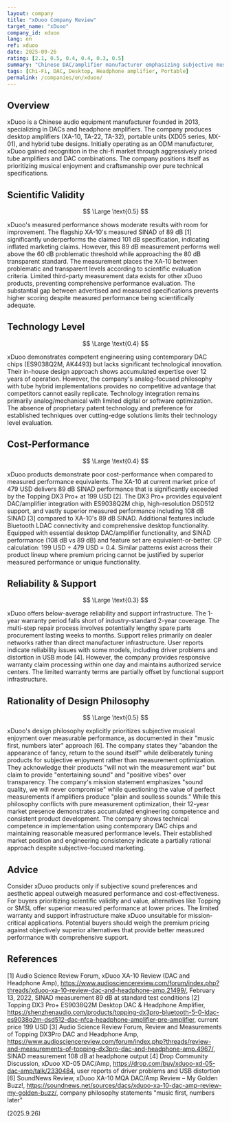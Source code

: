 ```yaml
---
layout: company
title: "xDuoo Company Review"
target_name: "xDuoo"
company_id: xduoo
lang: en
ref: xduoo
date: 2025-09-26
rating: [2.1, 0.5, 0.4, 0.4, 0.3, 0.5]
summary: "Chinese DAC/amplifier manufacturer emphasizing subjective musical enjoyment over measured performance, with limited cost-effectiveness and reliability concerns"
tags: [Chi-Fi, DAC, Desktop, Headphone amplifier, Portable]
permalink: /companies/en/xduoo/
---
```

## Overview

xDuoo is a Chinese audio equipment manufacturer founded in 2013, specializing in DACs and headphone amplifiers. The company produces desktop amplifiers (XA-10, TA-22, TA-32), portable units (XD05 series, MX-01), and hybrid tube designs. Initially operating as an ODM manufacturer, xDuoo gained recognition in the chi-fi market through aggressively priced tube amplifiers and DAC combinations. The company positions itself as prioritizing musical enjoyment and craftsmanship over pure technical specifications.

## Scientific Validity

$$ \Large \text{0.5} $$

xDuoo's measured performance shows moderate results with room for improvement. The flagship XA-10's measured SINAD of 89 dB [1] significantly underperforms the claimed 101 dB specification, indicating inflated marketing claims. However, this 89 dB measurement performs well above the 60 dB problematic threshold while approaching the 80 dB transparent standard. The measurement places the XA-10 between problematic and transparent levels according to scientific evaluation criteria. Limited third-party measurement data exists for other xDuoo products, preventing comprehensive performance evaluation. The substantial gap between advertised and measured specifications prevents higher scoring despite measured performance being scientifically adequate.

## Technology Level

$$ \Large \text{0.4} $$

xDuoo demonstrates competent engineering using contemporary DAC chips (ES9038Q2M, AK4493) but lacks significant technological innovation. Their in-house design approach shows accumulated expertise over 12 years of operation. However, the company's analog-focused philosophy with tube hybrid implementations provides no competitive advantage that competitors cannot easily replicate. Technology integration remains primarily analog/mechanical with limited digital or software optimization. The absence of proprietary patent technology and preference for established techniques over cutting-edge solutions limits their technology level evaluation.

## Cost-Performance

$$ \Large \text{0.4} $$

xDuoo products demonstrate poor cost-performance when compared to measured performance equivalents. The XA-10 at current market price of 479 USD delivers 89 dB SINAD performance that is significantly exceeded by the Topping DX3 Pro+ at 199 USD [2]. The DX3 Pro+ provides equivalent DAC/amplifier integration with ES9038Q2M chip, high-resolution DSD512 support, and vastly superior measured performance including 108 dB SINAD [3] compared to XA-10's 89 dB SINAD. Additional features include Bluetooth LDAC connectivity and comprehensive desktop functionality. Equipped with essential desktop DAC/amplifier functionality, and SINAD performance (108 dB vs 89 dB) and feature set are equivalent-or-better. CP calculation: 199 USD ÷ 479 USD = 0.4. Similar patterns exist across their product lineup where premium pricing cannot be justified by superior measured performance or unique functionality.

## Reliability & Support

$$ \Large \text{0.3} $$

xDuoo offers below-average reliability and support infrastructure. The 1-year warranty period falls short of industry-standard 2-year coverage. The multi-step repair process involves potentially lengthy spare parts procurement lasting weeks to months. Support relies primarily on dealer networks rather than direct manufacturer infrastructure. User reports indicate reliability issues with some models, including driver problems and distortion in USB mode [4]. However, the company provides responsive warranty claim processing within one day and maintains authorized service centers. The limited warranty terms are partially offset by functional support infrastructure.

## Rationality of Design Philosophy

$$ \Large \text{0.5} $$

xDuoo's design philosophy explicitly prioritizes subjective musical enjoyment over measurable performance, as documented in their "music first, numbers later" approach [6]. The company states they "abandon the appearance of fancy, return to the sound itself" while deliberately tuning products for subjective enjoyment rather than measurement optimization. They acknowledge their products "will not win the measurement war" but claim to provide "entertaining sound" and "positive vibes" over transparency. The company's mission statement emphasizes "sound quality, we will never compromise" while questioning the value of perfect measurements if amplifiers produce "plain and soulless sounds." While this philosophy conflicts with pure measurement optimization, their 12-year market presence demonstrates accumulated engineering competence and consistent product development. The company shows technical competence in implementation using contemporary DAC chips and maintaining reasonable measured performance levels. Their established market position and engineering consistency indicate a partially rational approach despite subjective-focused marketing.

## Advice

Consider xDuoo products only if subjective sound preferences and aesthetic appeal outweigh measured performance and cost-effectiveness. For buyers prioritizing scientific validity and value, alternatives like Topping or SMSL offer superior measured performance at lower prices. The limited warranty and support infrastructure make xDuoo unsuitable for mission-critical applications. Potential buyers should weigh the premium pricing against objectively superior alternatives that provide better measured performance with comprehensive support.

## References

[1] Audio Science Review Forum, xDuoo XA-10 Review (DAC and Headphone Amp), https://www.audiosciencereview.com/forum/index.php?threads/xduoo-xa-10-review-dac-and-headphone-amp.21499/, February 13, 2022, SINAD measurement 89 dB at standard test conditions
[2] Topping DX3 Pro+ ES9038Q2M Desktop DAC & Headphone Amplifier, https://shenzhenaudio.com/products/topping-dx3pro-bluetooth-5-0-ldac-es9038q2m-dsd512-dac-nfca-headphone-amplifier-pre-amplifier, current price 199 USD
[3] Audio Science Review Forum, Review and Measurements of Topping DX3Pro DAC and Headphone Amp, https://www.audiosciencereview.com/forum/index.php?threads/review-and-measurements-of-topping-dx3pro-dac-and-headphone-amp.4967/, SINAD measurement 108 dB at headphone output
[4] Drop Community Discussion, xDuoo XD-05 DAC/Amp, https://drop.com/buy/xduoo-xd-05-dac-amp/talk/2330484, user reports of driver problems and USB distortion
[6] SoundNews Review, xDuoo XA-10 MQA DAC/Amp Review – My Golden Buzz!, https://soundnews.net/sources/dacs/xduoo-xa-10-dac-amp-review-my-golden-buzz/, company philosophy statements "music first, numbers later"

(2025.9.26)